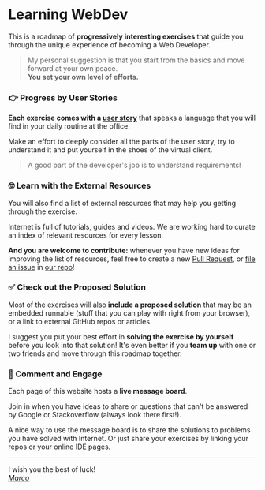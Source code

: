 # Learning WebDev

This is a roadmap of **progressively interesting exercises** that guide you
through the unique experience of becoming a Web Developer.

> My personal suggestion is that you start from the basics and move forward
> at your own peace.  
> **You set your own level of efforts.**

### 👉 Progress by User Stories

**Each exercise comes with a [user story][1]** that speaks a language that you
will find in your daily routine at the office.

Make an effort to deeply consider all the parts of the user story, try to
understand it and put yourself in the shoes of the virtual client.

> A good part of the developer's job is to understand requirements!

### 🤓 Learn with the External Resources

You will also find a list of external resources that may help you getting
through the exercise.

Internet is full of tutorials, guides and videos. We are working hard to
curate an index of relevant resources for every lesson.

**And you are welcome to contribute:** whenever you have new ideas for improving 
the list of resources, feel free to create a new [Pull Request][2], 
or [file an issue][3] in [our repo][4]!

### ✅ Check out the Proposed Solution

Most of the exercises will also **include a proposed solution** that may be an
embedded runnable (stuff that you can play with right from your browser), or
a link to external GitHub repos or articles.

I suggest you put your best effort in **solving the exercise by yourself** before
you look into that solution! It's even better if you **team up** with one or two
friends and move through this roadmap together.

### 💬 Comment and Engage

Each page of this website hosts a **live message board**.

Join in when you have ideas to share or questions that can't be answered by
Google or Stackoverflow (always look there first!).

A nice way to use the message board is to share the solutions to problems you
have solved with Internet. Or just share your exercises by linking your
repos or your online IDE pages.

---

I wish you the best of luck!  
_[Marco][5]_

[1]: https://en.wikipedia.org/wiki/User_story "User Story on Wikipedia"
[2]: https://yangsu.github.io/pull-request-tutorial/ "How to create a Pull Request"
[3]: https://help.github.com/en/articles/creating-an-issue "How to file an Issue"
[4]: https://github.com/marcopeg/learning-webdev "Learning WebDev on GitHub"
[5]: https://marcopeg.com "Read crazy articles on my personal pages"
